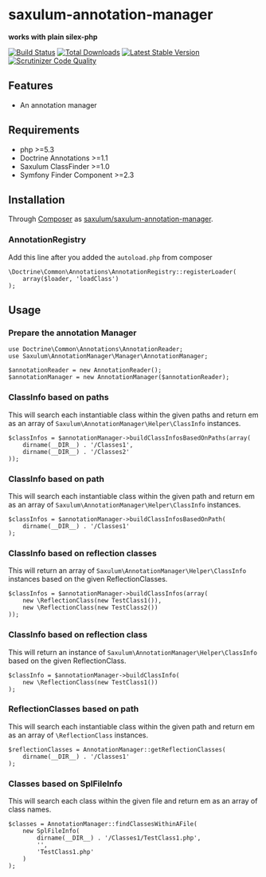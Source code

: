 saxulum-annotation-manager
==========================

**works with plain silex-php**

[![Build Status](https://api.travis-ci.org/saxulum/saxulum-annotation-manager.png?branch=master)](https://travis-ci.org/saxulum/saxulum-annotation-manager)
[![Total Downloads](https://poser.pugx.org/saxulum/saxulum-annotation-manager/downloads.png)](https://packagist.org/packages/saxulum/saxulum-annotation-manager)
[![Latest Stable Version](https://poser.pugx.org/saxulum/saxulum-annotation-manager/v/stable.png)](https://packagist.org/packages/saxulum/saxulum-annotation-manager)
[![Scrutinizer Code Quality](https://scrutinizer-ci.com/g/saxulum/saxulum-annotation-manager/badges/quality-score.png?s=f7cf1fffbfd39b9ba6e9337dc3172de39e25b20c)](https://scrutinizer-ci.com/g/saxulum/saxulum-annotation-manager/)

Features
--------

* An annotation manager

Requirements
------------

* php >=5.3
* Doctrine Annotations >=1.1
* Saxulum ClassFinder >=1.0
* Symfony Finder Component >=2.3

Installation
------------

Through [Composer](http://getcomposer.org) as [saxulum/saxulum-annotation-manager][1].

### AnnotationRegistry

Add this line after you added the `autoload.php` from composer

```{.php}
\Doctrine\Common\Annotations\AnnotationRegistry::registerLoader(
    array($loader, 'loadClass')
);
```

Usage
-----

### Prepare the annotation Manager

```{.php}
use Doctrine\Common\Annotations\AnnotationReader;
use Saxulum\AnnotationManager\Manager\AnnotationManager;

$annotationReader = new AnnotationReader();
$annotationManager = new AnnotationManager($annotationReader);
```

### ClassInfo based on paths
This will search each instantiable class within the given paths
and return em as an array of `Saxulum\AnnotationManager\Helper\ClassInfo`
instances.

```{.php}
$classInfos = $annotationManager->buildClassInfosBasedOnPaths(array(
    dirname(__DIR__) . '/Classes1',
    dirname(__DIR__) . '/Classes2'
));
```

### ClassInfo based on path
This will search each instantiable class within the given path
and return em as an array of `Saxulum\AnnotationManager\Helper\ClassInfo`
instances.

```{.php}
$classInfos = $annotationManager->buildClassInfosBasedOnPath(
    dirname(__DIR__) . '/Classes1'
);
```

### ClassInfo based on reflection classes
This will return an array of `Saxulum\AnnotationManager\Helper\ClassInfo`
instances based on the given ReflectionClasses.

```{.php}
$classInfos = $annotationManager->buildClassInfos(array(
    new \ReflectionClass(new TestClass1()),
    new \ReflectionClass(new TestClass2())
));
```

### ClassInfo based on reflection class
This will return an instance of `Saxulum\AnnotationManager\Helper\ClassInfo`
based on the given ReflectionClass.

```{.php}
$classInfo = $annotationManager->buildClassInfo(
    new \ReflectionClass(new TestClass1())
);
```

### ReflectionClasses based on path
This will search each instantiable class within the given path
and return em as an array of `\ReflectionClass` instances.

```{.php}
$reflectionClasses = AnnotationManager::getReflectionClasses(
    dirname(__DIR__) . '/Classes1'
);
```

### Classes based on SplFileInfo
This will search each class within the given file and return em
as an array of class names.

```{.php}
$classes = AnnotationManager::findClassesWithinAFile(
    new SplFileInfo(
        dirname(__DIR__) . '/Classes1/TestClass1.php',
        '',
        'TestClass1.php'
    )
);
```

[1]: https://packagist.org/packages/saxulum/saxulum-annotation-manager

